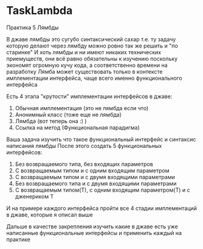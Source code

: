 # TaskLambda
Практика 5
Лямбды

В джаве лямбды это сугубо синтаксический сахар т.е. ту задачу которую делают через лямбду можно ровно так же решить и "по старинке"
И хоть лямбды и ни имеют никаких технических приемуществ, они всё равно обязательны к изучению поскольку экономят огромную кучу кода, а соответственно времени на разработку
Лямба может существовать только в контексте имплементации интерфейса, чаще всего именно функционального интерфейса

Есть 4 этапа "крутости" имплементации интерфейсов в джаве:
1. Обычная имплементация (это не лямбда если что)
2. Анонимный класс (тоже еще не лямбда)
3. Лямбда (вот теперь она :) )
4. Ссылка на метод (Функциональная парадигма)

Ваша задача изучить что такое функциональный интерфейс и синтаксис написания лямбды
После этого создать 5 функциональных интерфейсов:
1. Без возвращаемого типа, без входящих параметров
2. С возвращаемым типом и с одним входящим параметром
3. С возвращаемым типом и с двумя входящими параметрами
4. Без возвращаемого типа и с двумя входящими параметрами
5. С возвращаемым типом(Т), с одним входящим параметром(Т) и с дженериком Т  

И на примере каждого интерфейса пройти все 4 стадии имплементаций в джаве, которые я описал выше

Дальше в качестве закрепления изучить какие в джаве есть уже написанные функциональные интерфейсы и применить каждый на практике
